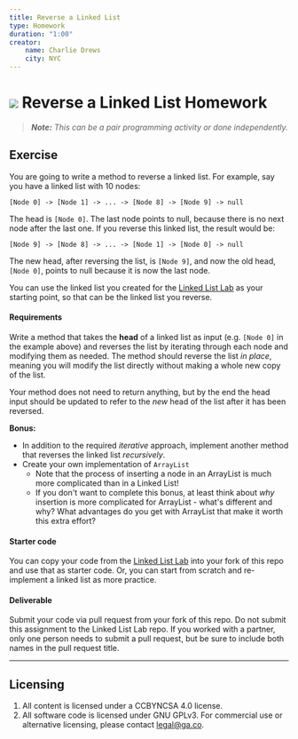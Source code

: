 ```yaml
---
title: Reverse a Linked List
type: Homework
duration: "1:00"
creator:
    name: Charlie Drews
    city: NYC
---
```


# ![](https://ga-dash.s3.amazonaws.com/production/assets/logo-9f88ae6c9c3871690e33280fcf557f33.png) Reverse a Linked List Homework

> ***Note:*** _This can be a pair programming activity or done independently._

## Exercise

You are going to write a method to reverse a linked list. For example, say you have a linked list with 10 nodes:
```
[Node 0] -> [Node 1] -> ... -> [Node 8] -> [Node 9] -> null
```

The head is `[Node 0]`. The last node points to null, because there is no next node after the last one. If you reverse this linked list, the result would be:
```
[Node 9] -> [Node 8] -> ... -> [Node 1] -> [Node 0] -> null
```

The new head, after reversing the list, is `[Node 9]`, and now the old head, `[Node 0]`, points to null because it is now the last node.

You can use the linked list you created for the [Linked List Lab](https://github.com/ga-adi-macaron/lists-lab) as your starting point, so that can be the linked list you reverse.

#### Requirements

Write a method that takes the **head** of a linked list as input (e.g. `[Node 0]` in the example above) and reverses the list by iterating through each node and modifying them as needed. The method should reverse the list _in place_, meaning you will modify the list directly without making a whole new copy of the list.

Your method does not need to return anything, but by the end the head input should be updated to refer to the _new_ head of the list after it has been reversed.


**Bonus:**
- In addition to the required _iterative_ approach, implement another method that reverses the linked list _recursively_.
- Create your own implementation of `ArrayList`
  - Note that the process of inserting a node in an ArrayList is much more complicated than in a Linked List!
  - If you don't want to complete this bonus, at least think about _why_ insertion is more complicated for ArrayList - what's different and why? What advantages do you get with ArrayList that make it worth this extra effort?

#### Starter code

You can copy your code from the [Linked List Lab](https://github.com/ga-adi-macaron/lists-lab) into your fork of this repo and use that as starter code. Or, you can start from scratch and re-implement a linked list as more practice.

#### Deliverable

Submit your code via pull request from your fork of this repo. Do not submit this assignment to the Linked List Lab repo. If you worked with a partner, only one person needs to submit a pull request, but be sure to include both names in the pull request title.

---

## Licensing
1. All content is licensed under a CC­BY­NC­SA 4.0 license.
2. All software code is licensed under GNU GPLv3. For commercial use or alternative licensing, please contact [legal@ga.co](mailto:legal@ga.co).
